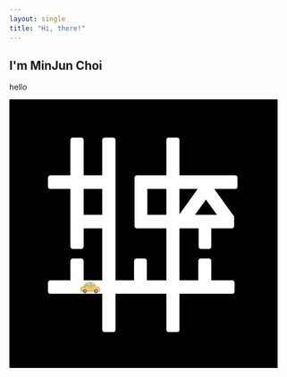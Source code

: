 ```yaml
---
layout: single
title: "Hi, there!"
---
```


## I'm MinJun Choi
hello

<img src="../images/2022-01-26-demo/favicon.png" alt="favicon" style="zoom:67%;" />
